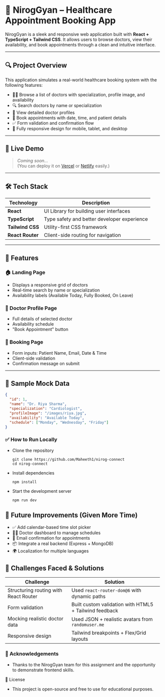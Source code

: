 # 🏥 NirogGyan – Healthcare Appointment Booking App

NirogGyan is a sleek and responsive web application built with **React + TypeScript + Tailwind CSS**. It allows users to browse doctors, view their availability, and book appointments through a clean and intuitive interface.

---

## 🔍 Project Overview

This application simulates a real-world healthcare booking system with the following features:

- 🧑‍⚕️ Browse a list of doctors with specialization, profile image, and availability
- 🔍 Search doctors by name or specialization
- 📄 View detailed doctor profiles
- 📅 Book appointments with date, time, and patient details
- ✅ Form validation and confirmation flow
- 📱 Fully responsive design for mobile, tablet, and desktop

---

## 🚀 Live Demo

> _Coming soon..._  
(You can deploy it on [Vercel](https://vercel.com) or [Netlify](https://netlify.com) easily.)

---

## 🛠️ Tech Stack

| Technology      | Description                             |
|-----------------|-----------------------------------------|
| **React**       | UI Library for building user interfaces |
| **TypeScript**  | Type safety and better developer experience |
| **Tailwind CSS**| Utility-first CSS framework             |
| **React Router**| Client-side routing for navigation      |

---


## 🧪 Features

### 🏠 Landing Page
- Displays a responsive grid of doctors
- Real-time search by name or specialization
- Availability labels (Available Today, Fully Booked, On Leave)

### 👤 Doctor Profile Page
- Full details of selected doctor
- Availability schedule
- "Book Appointment" button

### 📅 Booking Page
- Form inputs: Patient Name, Email, Date & Time
- Client-side validation
- Confirmation message on submit

---

## 🔢 Sample Mock Data

```json
{
  "id": 1,
  "name": "Dr. Riya Sharma",
  "specialization": "Cardiologist",
  "profileImage": "/images/riya.jpg",
  "availability": "Available Today",
  "schedule": ["Monday", "Wednesday", "Friday"]
}
```

### ✅ How to Run Locally
- Clone the repository
  ```
  git clone https://github.com/Maheeth1/nirog-connect
  cd nirog-connect
  ```
- Install dependencies
  ```
  npm install
  ```
- Start the development server
  ```
  npm run dev
  ```

## 🎯 Future Improvements (Given More Time)
- ✅ Add calendar-based time slot picker
- 🧑‍⚕️ Doctor dashboard to manage schedules
- 📩 Email confirmation for appointments
- 📦 Integrate a real backend (Express + MongoDB)
- 🌍 Localization for multiple languages

## 🧠 Challenges Faced & Solutions
| Challenge                             | Solution                                               |
| ------------------------------------- | ------------------------------------------------------ |
| Structuring routing with React Router | Used `react-router-dom@6` with dynamic paths           |
| Form validation                       | Built custom validation with HTML5 + Tailwind feedback |
| Mocking realistic doctor data         | Used JSON + realistic avatars from `randomuser.me`     |
| Responsive design                     | Tailwind breakpoints + Flex/Grid layouts               |

### 🙌 Acknowledgements
- Thanks to the NirogGyan team for this assignment and the opportunity to demonstrate frontend skills.

📄 License
- This project is open-source and free to use for educational purposes.
